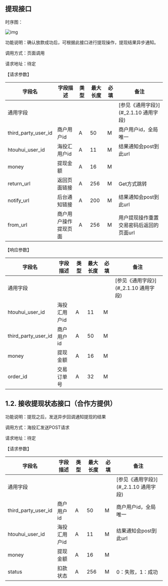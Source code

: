 ## 提现接口

时序图：

![img](file:////tmp/wps-shenlinnan/ksohtml/wpsx32PeP.jpg) 

功能说明：确认放款成功后，可根据此接口进行提现操作，提现结果异步通知。

调用方式：页面调用

请求地址：待定



【请求参数】

| **字段名**          | **字段描述**         | **类型** | **最大长度** | **必填** | **备注**                                |
| ------------------- | -------------------- | -------- | ------------ | -------- | --------------------------------------- |
| 通用字段            |                      |          |              |          | [参见《通用字段》](#_2.1.10 通用字段)   |
| third_party_user_id | 商户用户id           | A        | 50           | M        | 商户用户id，全局唯一                    |
| htouhui_user_id     | 海投汇用户id         | A        | 11           | M        | 结果通知会post到此url                   |
| money               | 提现金额             | A        | 16           | M        |                                         |
| return_url          | 返回页面链接         | A        | 256          | M        | Get方式跳转                             |
| notify_url          | 后台通知链接         | A        | 200          | M        | 结果通知会post到此url                   |
| from_url            | 商户用户操作提现页面 | A        | 256          | M        | 用户提现操作重置交易密码后返回的页面url |

 

【响应参数】

| **字段名**          | **字段描述** | **类型** | **最大长度** | **必填** | **备注**                              |
| ------------------- | ------------ | -------- | ------------ | -------- | ------------------------------------- |
| 通用字段            |              |          |              |          | [参见《通用字段》](#_2.1.10 通用字段) |
| htouhui_user_id     | 海投汇用户id | A        | 11           | M        |                                       |
| third_party_user_id | 商户用户id   | A        | 50           | M        |                                       |
| money               | 提现金额     | A        | 16           | M        |                                       |
| order_id            | 交易订单号   | A        | 32           | M        |                                       |

 

 

## 1.2. 接收提现状态接口（合作方提供）

功能说明：提现之后，发送异步回调通知提现的结果

调用方式：海投汇发送POST请求

请求地址：待定

【请求参数】

| **字段名**          | **字段描述** | **类型** | **最大长度** | **必填** | **备注**                              |
| ------------------- | ------------ | -------- | ------------ | -------- | ------------------------------------- |
| 通用字段            |              |          |              |          | [参见《通用字段》](#_2.1.10 通用字段) |
| third_party_user_id | 商户用户id   | A        | 50           | M        | 商户用户id，全局唯一                  |
| htouhui_user_id     | 海投汇用户id | A        | 11           | M        | 结果通知会post到此url                 |
| money               | 提现金额     | A        | 16           | M        |                                       |
| status              | 扣款状态     | A        | 256          | M        | 0：失败，1：成功                      |

